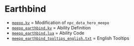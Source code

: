 # Earthbind

- [`meepo.kv`](meepo.kv) = Modification of `npc_dota_hero_meepo`
- [`meepo_earthbind.kv`](meepo_earthbind.kv) = Ability Definition
- [`meepo_earthbind.lua`](meepo_earthbind.lua) = Ability Code
- [`meepo_earthbind_tooltips_english.txt`](meepo_earthbind_tooltips_english.txt) = English Tooltips
